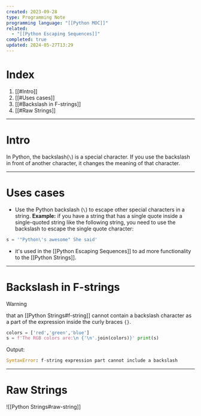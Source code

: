 ```yaml
---
created: 2023-09-28
type: Programming Note
programming language: "[[Python MOC]]"
related:
  - "[[Python Escaping Sequences]]"
completed: true
updated: 2024-05-27T13:29
---
```

# Index
1. [[#Intro]]
2. [[#Uses cases]]
3. [[#Backslash in F-strings]]
4. [[#Raw Strings]]

---
# Intro

In Python, the backslash(`\`) is a special character. If you use the backslash in front of another character, it changes the meaning of that character.

---
# Uses cases
- Use the Python backslash (`\`) to escape other special characters in a string.
**Example:** if you have a string that has a single quote inside a single-quoted string like the following string, you need to use the backslash to escape the single quote character:
```python
s = '"Python\'s awesome" She said'
```

- it's used in the [[Python Escaping Sequences]] to ad more functionality to the [[Python Strings]].

---
# Backslash in F-strings

>[!warning]
>that an [[Python Strings#f-string]] cannot contain a backslash character as a part of the expression inside the curly braces `{}`.

```python
colors = ['red','green','blue'] 
s = f'The RGB colors are:\n {'\n'.join(colors)}' print(s)
```
Output:
```python
SyntaxError: f-string expression part cannot include a backslash
```

---

# Raw Strings
![[Python Strings#raw-string]]